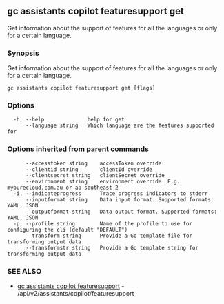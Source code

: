## gc assistants copilot featuresupport get

Get information about the support of features for all the languages or only for a certain language.

### Synopsis

Get information about the support of features for all the languages or only for a certain language.

```
gc assistants copilot featuresupport get [flags]
```

### Options

```
  -h, --help              help for get
      --language string   Which language are the features supported for
```

### Options inherited from parent commands

```
      --accesstoken string    accessToken override
      --clientid string       clientId override
      --clientsecret string   clientSecret override
      --environment string    environment override. E.g. mypurecloud.com.au or ap-southeast-2
  -i, --indicateprogress      Trace progress indicators to stderr
      --inputformat string    Data input format. Supported formats: YAML, JSON
      --outputformat string   Data output format. Supported formats: YAML, JSON
  -p, --profile string        Name of the profile to use for configuring the cli (default "DEFAULT")
      --transform string      Provide a Go template file for transforming output data
      --transformstr string   Provide a Go template string for transforming output data
```

### SEE ALSO

* [gc assistants copilot featuresupport](gc_assistants_copilot_featuresupport.html)	 - /api/v2/assistants/copilot/featuresupport



